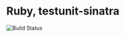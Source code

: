 # Ruby, testunit-sinatra

![Build Status](https://travis-ci.org/cyber-dojo-languages/ruby-testunit-sinatra.svg?branch=master)

